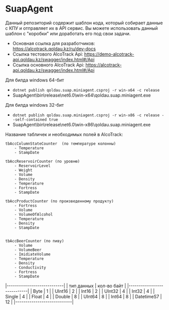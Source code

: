 
# SuapAgent
Данный репозиторий содержит шаблон кода, который собирает данные с КПУ и отправляет их в API сервис.
Вы можете использовать данный шаблон с "коробки" или доработать его под свои задачи.


- Основная ссылка для разработчиков: https://alcotrack.qoldau.kz/ru/dev-docs
- Ссылка тестового AlcoTrack Api: https://demo-alcotrack-api.qoldau.kz/swagger/index.html#/Api
- Ссылка основного AlcoTrack Api: https://alcotrack-api.qoldau.kz/swagger/index.html#/Api

Для билда windows 64-бит
- `dotnet publish qoldau.suap.miniagent.csproj -r win-x64 -c release`
- SuapAgent\bin\release\net6.0\win-x64\qoldau.suap.miniagent.exe

Для билда windows 32-бит
- `dotnet publish qoldau.suap.miniagent.csproj -r win-x86 -c release --self-contained true`
- SuapAgent\bin\release\net6.0\win-x86\qoldau.suap.miniagent.exe



Название табличек и необходимых полей в AlcoTrack:
	
	tbAccColumnStateCounter  (по температуре колонны)
		- Temperature
		- StampDate

	tbAccReservoirCounter (по уровню)
		- ReservoirLevel
		- Weight
		- Volume
		- Density
		- Temperature
		- Fortress
		- StampDate
		
	tbAccProductCounter (по произведенному продукту)
		- Fortress
		- Volume
		- VolumeOfAlcohol
		- Temperature
		- Density
		- StampDate
		
		
	tbAccBeerCounter (по пиву)
		- Volume
		- VolumeBeer
		- ImidiateVolume
		- Temperature
		- Density
		- Conductivity
		- Fortress
		- StampDate

		
		
|----------------------------|
| тип данных |	кол-во байт	 |
|----------------------------|
| Byte		 |		1		 |
| UInt16	 |		2        |
| Int16		 |		2        |
| UInt32	 |		4        |
| Int32		 |		4        |
| Single	 |		4        |
| Float		 |		4        |
| Double	 |		8        |
| UInt64	 |		8        |
| Int64		 |		8        |
| DatetimeS7 |		12       |
|----------------------------|

